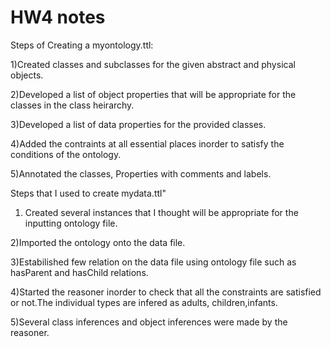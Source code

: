 # HW4 notes

Steps of Creating a myontology.ttl:

1)Created classes and subclasses for the given abstract and physical objects.

2)Developed a list of object properties that will be appropriate for the classes in the class heirarchy.

3)Developed a list of data properties for the provided classes.

4)Added the contraints at all essential places inorder to satisfy the conditions of the ontology.

5)Annotated the classes, Properties with comments and labels.


Steps that I used to create mydata.ttl"

1) Created several instances that I thought will be appropriate for the inputting ontology file.

2)Imported the ontology onto the data file.

3)Estabilished few relation on the data file using ontology file such as hasParent and hasChild  relations.


4)Started the reasoner inorder to check that all the constraints are satisfied or not.The individual types are infered as adults, children,infants.

5)Several class inferences and object inferences were made by the reasoner.



